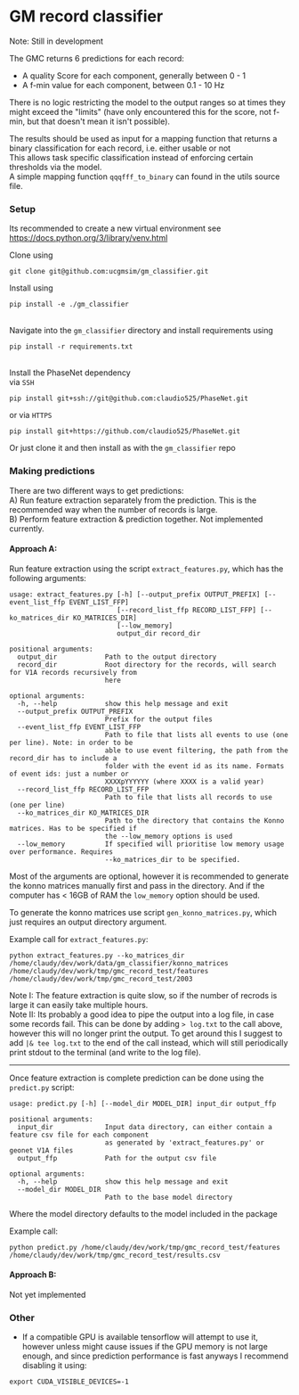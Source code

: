 # GM record classifier

Note: Still in development

The GMC returns 6 predictions for each record:
- A quality Score for each component, generally between 0 - 1  
- A f-min value for each component, between 0.1 - 10 Hz

There is no logic restricting the model to the output ranges so at times they might exceed
the "limits" (have only encountered this for the score, not f-min, but that doesn't mean it isn't possible). 

The results should be used as input for a mapping function that returns a binary classification
for each record, i.e. either usable or not\
This allows task specific classification instead of enforcing certain thresholds via the model.\
A simple mapping function `qqqfff_to_binary` can found in the utils source file.

### Setup
Its recommended to create a new virtual environment see https://docs.python.org/3/library/venv.html  

Clone using
```
git clone git@github.com:ucgmsim/gm_classifier.git
``` 

Install using
```shell script
pip install -e ./gm_classifier
```

\
Navigate into the `gm_classifier` directory and install requirements using   
```shell script
pip install -r requirements.txt 
```
\
Install the PhaseNet dependency   
via `SSH`
```shell script
pip install git+ssh://git@github.com:claudio525/PhaseNet.git
```
or via `HTTPS`
```shell script
pip install git+https://github.com/claudio525/PhaseNet.git
```

Or just clone it and then install as with the `gm_classifier` repo 

### Making predictions

There are two different ways to get predictions:\
A) Run feature extraction separately from the prediction. This is the recommended way 
when the number of records is large.\
B) Perform feature extraction & prediction together. Not implemented currently.   

#### Approach A:

Run feature extraction using the script `extract_features.py`, which has the following 
arguments:
```
usage: extract_features.py [-h] [--output_prefix OUTPUT_PREFIX] [--event_list_ffp EVENT_LIST_FFP]
                           [--record_list_ffp RECORD_LIST_FFP] [--ko_matrices_dir KO_MATRICES_DIR]
                           [--low_memory]
                           output_dir record_dir

positional arguments:
  output_dir            Path to the output directory
  record_dir            Root directory for the records, will search for V1A records recursively from
                        here

optional arguments:
  -h, --help            show this help message and exit
  --output_prefix OUTPUT_PREFIX
                        Prefix for the output files
  --event_list_ffp EVENT_LIST_FFP
                        Path to file that lists all events to use (one per line). Note: in order to be
                        able to use event filtering, the path from the record_dir has to include a
                        folder with the event id as its name. Formats of event ids: just a number or
                        XXXXpYYYYYY (where XXXX is a valid year)
  --record_list_ffp RECORD_LIST_FFP
                        Path to file that lists all records to use (one per line)
  --ko_matrices_dir KO_MATRICES_DIR
                        Path to the directory that contains the Konno matrices. Has to be specified if
                        the --low_memory options is used
  --low_memory          If specified will prioritise low memory usage over performance. Requires
                        --ko_matrices_dir to be specified.
```
Most of the arguments are optional, however it is recommended to generate the konno matrices 
manually first and pass in the directory.
And if the computer has < 16GB of RAM the `low_memory` option should be used.

To generate the konno matrices use script `gen_konno_matrices.py`, which just requires an output
directory argument.

Example call for `extract_features.py`:
```shell script
python extract_features.py --ko_matrices_dir /home/claudy/dev/work/data/gm_classifier/konno_matrices /home/claudy/dev/work/tmp/gmc_record_test/features /home/claudy/dev/work/tmp/gmc_record_test/2003
```
Note I: The feature extraction is quite slow, so if the number of recrods is large it can easily take multiple hours.\
Note II: Its probably a good idea to pipe the output into a log file, in case some records fail. 
This can be done by adding `> log.txt` to the call above, however this will no longer print the output. To get around this
I suggest to add `|& tee log.txt` to the end of the call instead, which will still periodically print stdout to the terminal (and write to the log file).  

---
Once feature extraction is complete prediction can be done using the `predict.py` script:
```
usage: predict.py [-h] [--model_dir MODEL_DIR] input_dir output_ffp

positional arguments:
  input_dir             Input data directory, can either contain a feature csv file for each component
                        as generated by 'extract_features.py' or geonet V1A files
  output_ffp            Path for the output csv file

optional arguments:
  -h, --help            show this help message and exit
  --model_dir MODEL_DIR
                        Path to the base model directory
```
Where the model directory defaults to the model included in the package

Example call:
```shell script
python predict.py /home/claudy/dev/work/tmp/gmc_record_test/features /home/claudy/dev/work/tmp/gmc_record_test/results.csv
```

#### Approach B:
Not yet implemented 

### Other
- If a compatible GPU is available tensorflow will attempt to use it, however 
unless might cause issues if the GPU memory is not large enough, and since prediction
performance is fast anyways I recommend disabling it using:
```shell script
export CUDA_VISIBLE_DEVICES=-1
```
 

   

